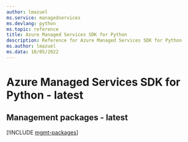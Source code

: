 ```yaml
---
author: lmazuel
ms.service: managedservices
ms.devlang: python
ms.topic: reference
title: Azure Managed Services SDK for Python
description: Reference for Azure Managed Services SDK for Python
ms.author: lmazuel
ms.data: 10/05/2022
---
```

# Azure Managed Services SDK for Python - latest

## Management packages - latest
[!INCLUDE [mgmt-packages](managed-services-mgmt-index.md)]